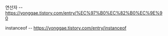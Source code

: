 연산자 -- https://yonggae.tistory.com/entry/%EC%97%B0%EC%82%B0%EC%9E%90  
  
instanceof -- https://yonggae.tistory.com/entry/instanceof
